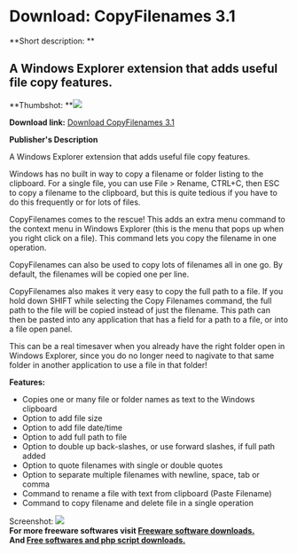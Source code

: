 # Download: CopyFilenames 3.1

**Short description: **

## A Windows Explorer extension that adds useful file copy features.

  
**Thumbshot: **![](http://www.freewarefiles.com/screenshot/copyfilenames_md.jpg)   
  
**Download link:** [Download CopyFilenames 3.1](http://freesoftwares.boysofts.com/CopyFilenames_program_50628.html)  
  

**Publisher's Description**  
  

A Windows Explorer extension that adds useful file copy features.

Windows has no built in way to copy a filename or folder listing to the
clipboard. For a single file, you can use File > Rename, CTRL+C, then ESC to
copy a filename to the clipboard, but this is quite tedious if you have to do
this frequently or for lots of files.

CopyFilenames comes to the rescue! This adds an extra menu command to the
context menu in Windows Explorer (this is the menu that pops up when you right
click on a file). This command lets you copy the filename in one operation.

CopyFilenames can also be used to copy lots of filenames all in one go. By
default, the filenames will be copied one per line.

CopyFilenames also makes it very easy to copy the full path to a file. If you
hold down SHIFT while selecting the Copy Filenames command, the full path to
the file will be copied instead of just the filename. This path can then be
pasted into any application that has a field for a path to a file, or into a
file open panel.

This can be a real timesaver when you already have the right folder open in
Windows Explorer, since you do no longer need to nagivate to that same folder
in another application to use a file in that folder!

**Features:**

  * Copies one or many file or folder names as text to the Windows clipboard 
  * Option to add file size 
  * Option to add file date/time 
  * Option to add full path to file 
  * Option to double up back-slashes, or use forward slashes, if full path added 
  * Option to quote filenames with single or double quotes 
  * Option to separate multiple filenames with newline, space, tab or comma 
  * Command to rename a file with text from clipboard (Paste Filename) 
  * Command to copy filename and delete file in a single operation 

  
  
Screenshot: ![](http://www.freewarefiles.com/screenshot/copyfilenames.jpg)  
**For more freeware softwares visit [Freeware software downloads.](http://freesoftwares.boysofts.com/)**   
**And [Free softwares and php script downloads.](http://www.boysofts.com/)**

